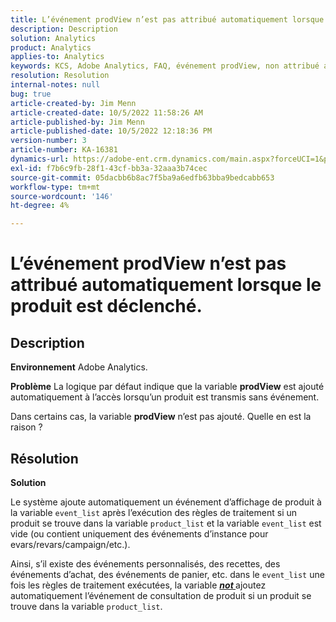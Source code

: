 ```yaml
---
title: L’événement prodView n’est pas attribué automatiquement lorsque le produit est déclenché.
description: Description
solution: Analytics
product: Analytics
applies-to: Analytics
keywords: KCS, Adobe Analytics, FAQ, événement prodView, non attribué automatiquement, produit, déclenché
resolution: Resolution
internal-notes: null
bug: true
article-created-by: Jim Menn
article-created-date: 10/5/2022 11:58:26 AM
article-published-by: Jim Menn
article-published-date: 10/5/2022 12:18:36 PM
version-number: 3
article-number: KA-16381
dynamics-url: https://adobe-ent.crm.dynamics.com/main.aspx?forceUCI=1&pagetype=entityrecord&etn=knowledgearticle&id=43d0a503-a544-ed11-bba1-000d3a3064b8
exl-id: f7b6c9fb-28f1-43cf-bb3a-32aaa3b74cec
source-git-commit: 05dacbb6b8ac7f5ba9a6edfb63bba9bedcabb653
workflow-type: tm+mt
source-wordcount: '146'
ht-degree: 4%

---
```


# L’événement prodView n’est pas attribué automatiquement lorsque le produit est déclenché.

## Description


<b>Environnement</b>
Adobe Analytics.

<b>Problème</b>
La logique par défaut indique que la variable <b>prodView</b> est ajouté automatiquement à l’accès lorsqu’un produit est transmis sans événement.

Dans certains cas, la variable <b>prodView</b> n’est pas ajouté. Quelle en est la raison ?


## Résolution


<b>Solution</b>

Le système ajoute automatiquement un événement d’affichage de produit à la variable `event_list` après l’exécution des règles de traitement si un produit se trouve dans la variable `product_list` et la variable `event_list` est vide (ou contient uniquement des événements d’instance pour evars/revars/campaign/etc.).

Ainsi, s’il existe des événements personnalisés, des recettes, des événements d’achat, des événements de panier, etc. dans le `event_list` une fois les règles de traitement exécutées, la variable <u><em><b>not </b></em></u>ajoutez automatiquement l’événement de consultation de produit si un produit se trouve dans la variable `product_list`.
